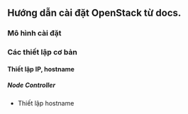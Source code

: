 ## Hướng dẫn cài đặt OpenStack từ docs.

### Mô hình cài đặt


### Các thiết lập cơ bản
#### Thiết lập IP, hostname
##### Node Controller

- Thiết lập hostname
